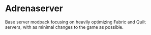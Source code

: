 # Adrenaserver
Base server modpack focusing on heavily optimizing Fabric and Quilt servers, with as minimal changes to the game as possible.
